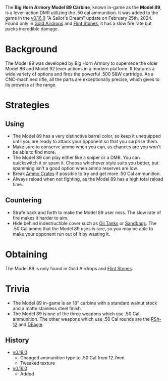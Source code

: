 The **Big Horn Armory Model 89 Carbine**, known in-game as the **Model 89**, is a lever-action DMR utilizing the .50 cal ammunition. It was added to the game in the [v0.16.0](https://github.com/HasangerGames/suroi/releases/tag/v0.16.0) "A Sailor's Dream" update on February 25th, 2024. Found only in [Gold Airdrops](/obstacles/airdrops) and [Flint Stones](/obstacles/flint_stone), it has a slow fire rate but packs incredible damage.

# Background
The Model 89 was developed by Big Horn Armory to supersede the older Model 86 and Model 92 lever actions in a modern platform. It features a wide variety of options and fires the powerful .500 S&W cartridge. As a CNC-machined rifle, all the parts are exceptionally precise, which gives to its prowess at the range.

# Strategies
## Using
- The Model 89 has a very distinctive barrel color, so keep it unequipped until you are ready to attack your opponent so that you surprise them.
- Make sure to conserve ammo when you can, as chances are you won't be able to find more.
- The Model 89 can play either like a sniper or a DMR. You can quickswitch it or spam it. Choose whichever style suits you better, but spamming isn't a good option when ammo reserves are low.
- Break [Ammo Crates](/obstacles/ammo_crate) if possible to try and get more .50 Cal ammunition.
- Always reload when not fighting, as the Model 89 has a high total reload time.

## Countering
- Strafe back and forth to make the Model 89 user miss. The slow rate of fire makes it harder to aim.
- Hide behind indestructible cover such as [Oil Tanks](/obstacles/oil_tank) or [Sandbags](/obstacles/sandbags). The .50 Cal ammo that the Model 89 uses is rare, so you may be able to make your opponent run out of it by wasting it.

# Obtaining
The Model 89 is only found in Gold Airdrops and [Flint Stones](/obstacles/flint_stone).

# Trivia
- The Model 89 in-game is an 18" carbine with a standard walnut stock and a matte stainless steel finish.
- The Model 89 is one of the three weapons which use .50 Cal ammunition. The other weapons which use .50 Cal rounds are the [RSh-12](/weapons/guns/rsh12) and [DEagle](/weapons/guns/deagle).

## History
- [v0.19.0](https://github.com/HasangerGames/suroi/releases/tag/v0.19.0)
  - Changed ammunition type to .50 Cal from 12.7mm
  - Tweaked texture
- [v0.16.0](https://github.com/HasangerGames/suroi/releases/tag/v0.16.0)
  - Added
